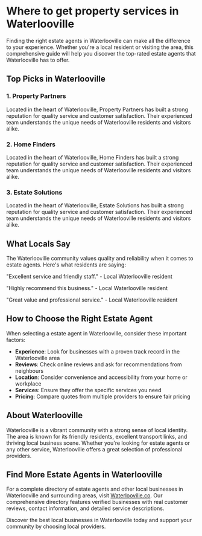 # Where to get property services in Waterlooville

Finding the right estate agents in Waterlooville can make all the difference to your experience. Whether you're a local resident or visiting the area, this comprehensive guide will help you discover the top-rated estate agents that Waterlooville has to offer.

## Top Picks in Waterlooville

### 1. Property Partners
Located in the heart of Waterlooville, Property Partners has built a strong reputation for quality service and customer satisfaction. Their experienced team understands the unique needs of Waterlooville residents and visitors alike.

### 2. Home Finders
Located in the heart of Waterlooville, Home Finders has built a strong reputation for quality service and customer satisfaction. Their experienced team understands the unique needs of Waterlooville residents and visitors alike.

### 3. Estate Solutions
Located in the heart of Waterlooville, Estate Solutions has built a strong reputation for quality service and customer satisfaction. Their experienced team understands the unique needs of Waterlooville residents and visitors alike.

## What Locals Say

The Waterlooville community values quality and reliability when it comes to estate agents. Here's what residents are saying:

"Excellent service and friendly staff." - Local Waterlooville resident

"Highly recommend this business." - Local Waterlooville resident

"Great value and professional service." - Local Waterlooville resident

## How to Choose the Right Estate Agent

When selecting a estate agent in Waterlooville, consider these important factors:

- **Experience**: Look for businesses with a proven track record in the Waterlooville area
- **Reviews**: Check online reviews and ask for recommendations from neighbours
- **Location**: Consider convenience and accessibility from your home or workplace
- **Services**: Ensure they offer the specific services you need
- **Pricing**: Compare quotes from multiple providers to ensure fair pricing

## About Waterlooville

Waterlooville is a vibrant community with a strong sense of local identity. The area is known for its friendly residents, excellent transport links, and thriving local business scene. Whether you're looking for estate agents or any other service, Waterlooville offers a great selection of professional providers.

## Find More Estate Agents in Waterlooville

For a complete directory of estate agents and other local businesses in Waterlooville and surrounding areas, visit [Waterlooville.co](https://waterlooville.co). Our comprehensive directory features verified businesses with real customer reviews, contact information, and detailed service descriptions.

Discover the best local businesses in Waterlooville today and support your community by choosing local providers.

